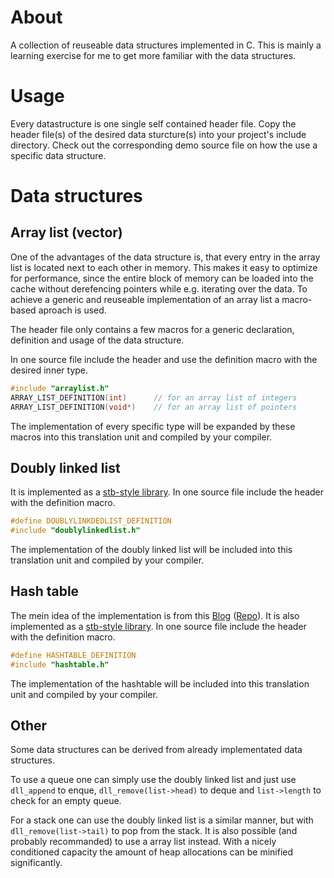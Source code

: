 # About

A collection of reuseable data structures implemented in C.
This is mainly a learning exercise for me to get more familiar with the data structures.

# Usage

Every datastructure is one single self contained header file.
Copy the header file(s) of the desired data sturcture(s) into your project's include directory.
Check out the corresponding demo source file on how the use a specific data structure.

# Data structures

## Array list (vector)

One of the advantages of the data structure is, that every entry in the array list is located next to each other in memory.
This makes it easy to optimize for performance, since the entire block of memory can be loaded into the cache without derefencing pointers while e.g. iterating over the data.
To achieve a generic and reuseable implementation of an array list a macro-based aproach is used.

The header file only contains a few macros for a generic declaration, definition and usage of the data structure.

In one source file include the header and use the definition macro with the desired inner type.
```C
#include "arraylist.h"
ARRAY_LIST_DEFINITION(int)      // for an array list of integers
ARRAY_LIST_DEFINITION(void*)    // for an array list of pointers
```
The implementation of every specific type will be expanded by these macros into this translation unit and compiled by your compiler.

## Doubly linked list

It is implemented as a [stb-style library](https://github.com/nothings/stb).
In one source file include the header with the definition macro.
```C
#define DOUBLYLINKDEDLIST_DEFINITION
#include "doublylinkedlist.h"
```
The implementation of the doubly linked list will be included into this translation unit and compiled by your compiler.

## Hash table

The mein idea of the implementation is from this [Blog](https://benhoyt.com/writings/hash-table-in-c/) ([Repo](https://github.com/benhoyt/ht/tree/master)).
It is also implemented as a [stb-style library](https://github.com/nothings/stb).
In one source file include the header with the definition macro.
```C
#define HASHTABLE_DEFINITION
#include "hashtable.h"
```
The implementation of the hashtable will be included into this translation unit and compiled by your compiler.

## Other

Some data structures can be derived from already implementated data structures.

To use a queue one can simply use the doubly linked list and just use `dll_append` to enque, `dll_remove(list->head)` to deque and `list->length` to check for an empty queue.

For a stack one can use the doubly linked list is a similar manner, but with `dll_remove(list->tail)` to pop from the stack. It is also possible (and probably recommanded) to use a array list instead.
With a nicely conditioned capacity the amount of heap allocations can be minified significantly.